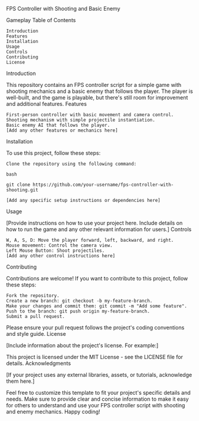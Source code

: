 FPS Controller with Shooting and Basic Enemy

Gameplay
Table of Contents

    Introduction
    Features
    Installation
    Usage
    Controls
    Contributing
    License

Introduction

This repository contains an FPS controller script for a simple game with shooting mechanics and a basic enemy that follows the player. The player is well-built, and the game is playable, but there's still room for improvement and additional features.
Features

    First-person controller with basic movement and camera control.
    Shooting mechanism with simple projectile instantiation.
    Basic enemy AI that follows the player.
    [Add any other features or mechanics here]

Installation

To use this project, follow these steps:

    Clone the repository using the following command:

    bash

    git clone https://github.com/your-username/fps-controller-with-shooting.git

    [Add any specific setup instructions or dependencies here]

Usage

[Provide instructions on how to use your project here. Include details on how to run the game and any other relevant information for users.]
Controls

    W, A, S, D: Move the player forward, left, backward, and right.
    Mouse movement: Control the camera view.
    Left Mouse Button: Shoot projectiles.
    [Add any other control instructions here]

Contributing

Contributions are welcome! If you want to contribute to this project, follow these steps:

    Fork the repository.
    Create a new branch: git checkout -b my-feature-branch.
    Make your changes and commit them: git commit -m "Add some feature".
    Push to the branch: git push origin my-feature-branch.
    Submit a pull request.

Please ensure your pull request follows the project's coding conventions and style guide.
License

[Include information about the project's license. For example:]

This project is licensed under the MIT License - see the LICENSE file for details.
Acknowledgments

[If your project uses any external libraries, assets, or tutorials, acknowledge them here.]

Feel free to customize this template to fit your project's specific details and needs. Make sure to provide clear and concise information to make it easy for others to understand and use your FPS controller script with shooting and enemy mechanics. Happy coding!

